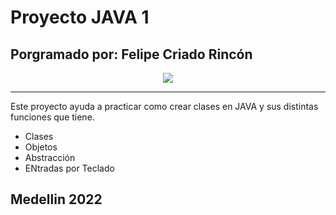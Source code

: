 # Proyecto JAVA 1
## Porgramado por: Felipe Criado Rincón

<p align="center">
  <img src="https://www.autofacil.es/wp-content/uploads/2021/05/preview_b279395c2c59d.jpg">
</p>

***

Este proyecto ayuda a practicar como crear clases en JAVA y sus distintas funciones que tiene.

- Clases
- Objetos
- Abstracción
- ENtradas por Teclado

## Medellin 2022
